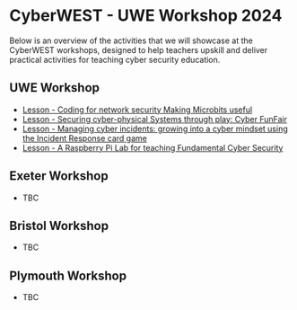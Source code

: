 # CyberWEST - UWE Workshop 2024

Below is an overview of the activities that we will showcase at the CyberWEST workshops, designed to help teachers upskill and deliver practical activities for teaching cyber security education.

## UWE Workshop

* [Lesson - Coding for network security Making Microbits useful](#)
* [Lesson - Securing cyber-physical Systems through play: Cyber FunFair](https://github.com/uwe-cyber/teachersworkshop2024/blob/main/lesson-cyberfunfair.md)
* [Lesson - Managing cyber incidents: growing into a cyber mindset using the Incident Response card game](#)
* [Lesson - A Raspberry Pi Lab for teaching Fundamental Cyber Security](#)

## Exeter Workshop

* TBC

## Bristol Workshop

* TBC

## Plymouth Workshop

* TBC
